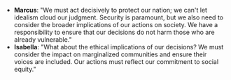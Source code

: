 - **Marcus**: "We must act decisively to protect our nation; we can't let idealism cloud our judgment. Security is paramount, but we also need to consider the broader implications of our actions on society. We have a responsibility to ensure that our decisions do not harm those who are already vulnerable."
- **Isabella**: "What about the ethical implications of our decisions? We must consider the impact on marginalized communities and ensure their voices are included. Our actions must reflect our commitment to social equity."
